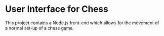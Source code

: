 # User Interface for Chess

This project contains a Node.js front-end which allows for the movement
of a normal set-up of a chess game.
